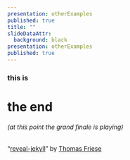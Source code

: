 ```yaml
---
presentation: otherExamples
published: true
title: ""
slideDataAttr:
  background: black
presentation: otherExamples
published: true
---
```


<h3 data-fragment-index="1" class="fragment fade-out" style="-webkit-transition-duration: 3s; -moz-transition-duration: 3s; transition-duration: 3s; -webkit-transition-delay: 3s; -moz-transition-delay: 3s; transition-delay: 3s;">this is</h3>
<h1 data-fragment-index="1" class="fragment fade-in" style="-webkit-transition-duration: 2s; -moz-transition-duration: 2s; transition-duration: 2s;"><span data-fragment-index="1" class="fragment fade-out" style="-webkit-transition-duration: 6s; -moz-transition-duration: 6s; transition-duration: 6s; -webkit-transition-delay: 9s; -moz-transition-delay: 9s; transition-delay: 9s;">the end</span></h1>
<h6 data-fragment-index="1" class="fragment fade-in" style="-webkit-transition-duration: 2s; -moz-transition-duration: 2s; transition-duration: 2s; -webkit-transition-delay: 3s; -moz-transition-delay: 3s; transition-delay: 3s;"><span data-fragment-index="1" class="fragment fade-out" style="-webkit-transition-duration: 3s; -moz-transition-duration: 3s; transition-duration: 3s; -webkit-transition-delay: 6s; -moz-transition-delay: 6s; transition-delay: 6s;">(at this point the grand finale is playing)</span></h6>
<span data-fragment-index="1" class="fragment fade-in" style="-webkit-transition-duration: 2s; -moz-transition-duration: 2s; transition-duration: 2s; -webkit-transition-delay: 14s; -moz-transition-delay: 14s; transition-delay: 14s;">&ldquo;<a href="https://github.com/tasmo/reveal-jekyll">reveal-jekyll</a>&rdquo; by <a href="http://tasmo.de/">Thomas Friese</a></span>
